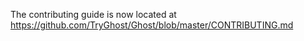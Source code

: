 The contributing guide is now located at https://github.com/TryGhost/Ghost/blob/master/CONTRIBUTING.md